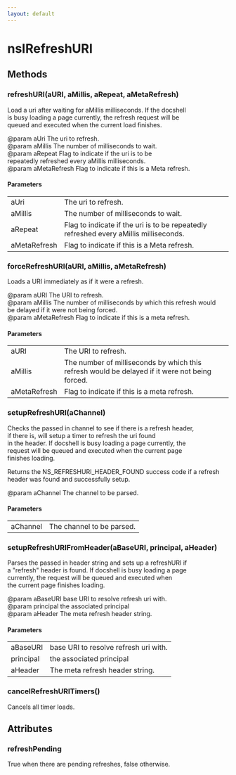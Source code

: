 ```yaml
---
layout: default
---
```


# nsIRefreshURI #

## Methods ##

### refreshURI(aURI, aMillis, aRepeat, aMetaRefresh) ###
  
Load a uri after waiting for aMillis milliseconds. If the docshell  
is busy loading a page currently, the refresh request will be  
queued and executed when the current load finishes.   
  
@param aUri The uri to refresh.  
@param aMillis The number of milliseconds to wait.  
@param aRepeat Flag to indicate if the uri is to be   
               repeatedly refreshed every aMillis milliseconds.  
@param aMetaRefresh Flag to indicate if this is a Meta refresh.  
  

#### Parameters ####

<table>

<tr>
<td>aUri</td>
<td>The uri to refresh.  
</td>
</tr>

<tr>
<td>aMillis</td>
<td>The number of milliseconds to wait.  
</td>
</tr>

<tr>
<td>aRepeat</td>
<td>Flag to indicate if the uri is to be   
               repeatedly refreshed every aMillis milliseconds.  
</td>
</tr>

<tr>
<td>aMetaRefresh</td>
<td>Flag to indicate if this is a Meta refresh.  
</td>
</tr>

</table>

### forceRefreshURI(aURI, aMillis, aMetaRefresh) ###
  
Loads a URI immediately as if it were a refresh.  
  
@param aURI The URI to refresh.  
@param aMillis The number of milliseconds by which this refresh would  
               be delayed if it were not being forced.  
@param aMetaRefresh Flag to indicate if this is a meta refresh.  
  

#### Parameters ####

<table>

<tr>
<td>aURI</td>
<td>The URI to refresh.  
</td>
</tr>

<tr>
<td>aMillis</td>
<td>The number of milliseconds by which this refresh would  
               be delayed if it were not being forced.  
</td>
</tr>

<tr>
<td>aMetaRefresh</td>
<td>Flag to indicate if this is a meta refresh.  
</td>
</tr>

</table>

### setupRefreshURI(aChannel) ###
  
Checks the passed in channel to see if there is a refresh header,   
if there is, will setup a timer to refresh the uri found  
in the header. If docshell is busy loading a page currently, the  
request will be queued and executed when the current page   
finishes loading.   
  
Returns the NS_REFRESHURI_HEADER_FOUND success code if a refresh  
header was found and successfully setup.  
  
@param aChannel The channel to be parsed.   
  

#### Parameters ####

<table>

<tr>
<td>aChannel</td>
<td>The channel to be parsed.   
</td>
</tr>

</table>

### setupRefreshURIFromHeader(aBaseURI, principal, aHeader) ###
  
Parses the passed in header string and sets up a refreshURI if  
a "refresh" header is found. If docshell is busy loading a page   
currently, the request will be queued and executed when   
the current page finishes loading.   
  
@param aBaseURI base URI to resolve refresh uri with.  
@param principal the associated principal  
@param aHeader  The meta refresh header string.  
  

#### Parameters ####

<table>

<tr>
<td>aBaseURI</td>
<td>base URI to resolve refresh uri with.  
</td>
</tr>

<tr>
<td>principal</td>
<td>the associated principal  
</td>
</tr>

<tr>
<td>aHeader</td>
<td>The meta refresh header string.  
</td>
</tr>

</table>

### cancelRefreshURITimers() ###
  
Cancels all timer loads.  
  

## Attributes ##

### refreshPending ###
  
True when there are pending refreshes, false otherwise.  
  
